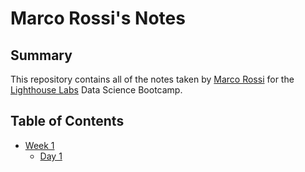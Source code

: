 # Marco Rossi's Notes

## Summary

This repository contains all of the notes taken by [Marco Rossi](https://github.com/rossi89marco) for the [Lighthouse Labs](https://www.lighthouselabs.ca/) Data Science Bootcamp.

## Table of Contents

* [Week 1](/Week_1)
    * [Day 1](/Week_1/Day_1)
